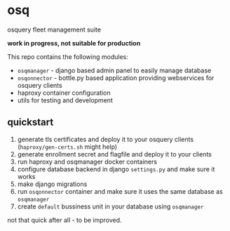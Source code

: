 # osq
osquery fleet management suite

**work in progress, not suitable for production**

This repo contains the following modules:
* `osqmanager` - django based admin panel to easily manage database
* `osqonnector` - bottle.py based application providing webservices for osquery clients
* haproxy container configuration
* utils for testing and development

## quickstart

1. generate tls certificates and deploy it to your osquery clients (`haproxy/gen-certs.sh` might help)
2. generate enrollment secret and flagfile and deploy it to your clients
3. run haproxy and osqmanager docker containers
4. configure database backend in django `settings.py` and make sure it works
5. make django migrations
6. run `osqonnector` container and make sure it uses the same database as `osqmanager`
7. create `default` bussiness unit in your database using `osqmanager`

not that quick after all - to be improved.
